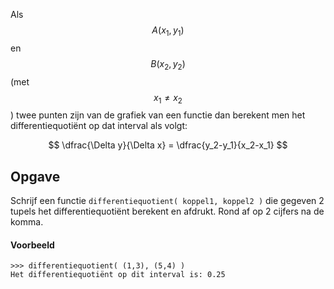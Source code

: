 Als $$A(x_1,y_1)$$ en $$B(x_2,y_2)$$ (met $$x_1 \not = x_2$$) twee punten zijn van de grafiek van een functie dan berekent men het differentiequotiënt op dat interval als volgt:

$$
\dfrac{\Delta y}{\Delta x} = \dfrac{y_2-y_1}{x_2-x_1}
$$

## Opgave
Schrijf een functie `differentiequotient( koppel1, koppel2 )` die gegeven 2 tupels het differentiequotiënt berekent en afdrukt. Rond af op 2 cijfers na de komma.

#### Voorbeeld
```
>>> differentiequotient( (1,3), (5,4) )
Het differentiequotiënt op dit interval is: 0.25
```